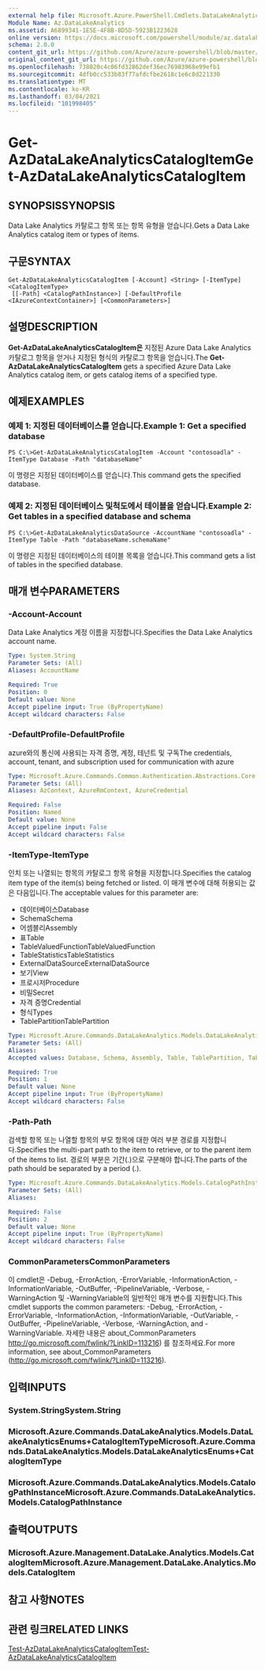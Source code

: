 ```yaml
---
external help file: Microsoft.Azure.PowerShell.Cmdlets.DataLakeAnalytics.dll-Help.xml
Module Name: Az.DataLakeAnalytics
ms.assetid: A6899341-1E5E-4F8B-8D5D-5923B1223628
online version: https://docs.microsoft.com/powershell/module/az.datalakeanalytics/get-azdatalakeanalyticscatalogitem
schema: 2.0.0
content_git_url: https://github.com/Azure/azure-powershell/blob/master/src/DataLakeAnalytics/DataLakeAnalytics/help/Get-AzDataLakeAnalyticsCatalogItem.md
original_content_git_url: https://github.com/Azure/azure-powershell/blob/master/src/DataLakeAnalytics/DataLakeAnalytics/help/Get-AzDataLakeAnalyticsCatalogItem.md
ms.openlocfilehash: 738820c4c06fd32862def36ec76983968e99efb1
ms.sourcegitcommit: 4dfb0cc533b83f77afdcfbe2618c1e6c8d221330
ms.translationtype: MT
ms.contentlocale: ko-KR
ms.lasthandoff: 03/04/2021
ms.locfileid: "101998405"
---
```

# <span data-ttu-id="29a1d-101">Get-AzDataLakeAnalyticsCatalogItem</span><span class="sxs-lookup"><span data-stu-id="29a1d-101">Get-AzDataLakeAnalyticsCatalogItem</span></span>

## <span data-ttu-id="29a1d-102">SYNOPSIS</span><span class="sxs-lookup"><span data-stu-id="29a1d-102">SYNOPSIS</span></span>
<span data-ttu-id="29a1d-103">Data Lake Analytics 카탈로그 항목 또는 항목 유형을 얻습니다.</span><span class="sxs-lookup"><span data-stu-id="29a1d-103">Gets a Data Lake Analytics catalog item or types of items.</span></span>

## <span data-ttu-id="29a1d-104">구문</span><span class="sxs-lookup"><span data-stu-id="29a1d-104">SYNTAX</span></span>

```
Get-AzDataLakeAnalyticsCatalogItem [-Account] <String> [-ItemType] <CatalogItemType>
 [[-Path] <CatalogPathInstance>] [-DefaultProfile <IAzureContextContainer>] [<CommonParameters>]
```

## <span data-ttu-id="29a1d-105">설명</span><span class="sxs-lookup"><span data-stu-id="29a1d-105">DESCRIPTION</span></span>
<span data-ttu-id="29a1d-106">**Get-AzDataLakeAnalyticsCatalogItem은** 지정된 Azure Data Lake Analytics 카탈로그 항목을 얻거나 지정된 형식의 카탈로그 항목을 얻습니다.</span><span class="sxs-lookup"><span data-stu-id="29a1d-106">The **Get-AzDataLakeAnalyticsCatalogItem** gets a specified Azure Data Lake Analytics catalog item, or gets catalog items of a specified type.</span></span>

## <span data-ttu-id="29a1d-107">예제</span><span class="sxs-lookup"><span data-stu-id="29a1d-107">EXAMPLES</span></span>

### <span data-ttu-id="29a1d-108">예제 1: 지정된 데이터베이스를 얻습니다.</span><span class="sxs-lookup"><span data-stu-id="29a1d-108">Example 1: Get a specified database</span></span>
```
PS C:\>Get-AzDataLakeAnalyticsCatalogItem -Account "contosoadla" -ItemType Database -Path "databaseName"
```

<span data-ttu-id="29a1d-109">이 명령은 지정된 데이터베이스를 얻습니다.</span><span class="sxs-lookup"><span data-stu-id="29a1d-109">This command gets the specified database.</span></span>

### <span data-ttu-id="29a1d-110">예제 2: 지정된 데이터베이스 및척도에서 테이블을 얻습니다.</span><span class="sxs-lookup"><span data-stu-id="29a1d-110">Example 2: Get tables in a specified database and schema</span></span>
```
PS C:\>Get-AzDataLakeAnalyticsDataSource -AccountName "contosoadla" -ItemType Table -Path "databaseName.schemaName"
```

<span data-ttu-id="29a1d-111">이 명령은 지정된 데이터베이스의 테이블 목록을 얻습니다.</span><span class="sxs-lookup"><span data-stu-id="29a1d-111">This command gets a list of tables in the specified database.</span></span>

## <span data-ttu-id="29a1d-112">매개 변수</span><span class="sxs-lookup"><span data-stu-id="29a1d-112">PARAMETERS</span></span>

### <span data-ttu-id="29a1d-113">-Account</span><span class="sxs-lookup"><span data-stu-id="29a1d-113">-Account</span></span>
<span data-ttu-id="29a1d-114">Data Lake Analytics 계정 이름을 지정합니다.</span><span class="sxs-lookup"><span data-stu-id="29a1d-114">Specifies the Data Lake Analytics account name.</span></span>

```yaml
Type: System.String
Parameter Sets: (All)
Aliases: AccountName

Required: True
Position: 0
Default value: None
Accept pipeline input: True (ByPropertyName)
Accept wildcard characters: False
```

### <span data-ttu-id="29a1d-115">-DefaultProfile</span><span class="sxs-lookup"><span data-stu-id="29a1d-115">-DefaultProfile</span></span>
<span data-ttu-id="29a1d-116">azure와의 통신에 사용되는 자격 증명, 계정, 테넌트 및 구독</span><span class="sxs-lookup"><span data-stu-id="29a1d-116">The credentials, account, tenant, and subscription used for communication with azure</span></span>

```yaml
Type: Microsoft.Azure.Commands.Common.Authentication.Abstractions.Core.IAzureContextContainer
Parameter Sets: (All)
Aliases: AzContext, AzureRmContext, AzureCredential

Required: False
Position: Named
Default value: None
Accept pipeline input: False
Accept wildcard characters: False
```

### <span data-ttu-id="29a1d-117">-ItemType</span><span class="sxs-lookup"><span data-stu-id="29a1d-117">-ItemType</span></span>
<span data-ttu-id="29a1d-118">인치 또는 나열되는 항목의 카탈로그 항목 유형을 지정합니다.</span><span class="sxs-lookup"><span data-stu-id="29a1d-118">Specifies the catalog item type of the item(s) being fetched or listed.</span></span>
<span data-ttu-id="29a1d-119">이 매개 변수에 대해 허용되는 값은 다음입니다.</span><span class="sxs-lookup"><span data-stu-id="29a1d-119">The acceptable values for this parameter are:</span></span>
- <span data-ttu-id="29a1d-120">데이터베이스</span><span class="sxs-lookup"><span data-stu-id="29a1d-120">Database</span></span>
- <span data-ttu-id="29a1d-121">Schema</span><span class="sxs-lookup"><span data-stu-id="29a1d-121">Schema</span></span>
- <span data-ttu-id="29a1d-122">어셈블리</span><span class="sxs-lookup"><span data-stu-id="29a1d-122">Assembly</span></span>
- <span data-ttu-id="29a1d-123">표</span><span class="sxs-lookup"><span data-stu-id="29a1d-123">Table</span></span>
- <span data-ttu-id="29a1d-124">TableValuedFunction</span><span class="sxs-lookup"><span data-stu-id="29a1d-124">TableValuedFunction</span></span>
- <span data-ttu-id="29a1d-125">TableStatistics</span><span class="sxs-lookup"><span data-stu-id="29a1d-125">TableStatistics</span></span>
- <span data-ttu-id="29a1d-126">ExternalDataSource</span><span class="sxs-lookup"><span data-stu-id="29a1d-126">ExternalDataSource</span></span>
- <span data-ttu-id="29a1d-127">보기</span><span class="sxs-lookup"><span data-stu-id="29a1d-127">View</span></span>
- <span data-ttu-id="29a1d-128">프로시저</span><span class="sxs-lookup"><span data-stu-id="29a1d-128">Procedure</span></span>
- <span data-ttu-id="29a1d-129">비밀</span><span class="sxs-lookup"><span data-stu-id="29a1d-129">Secret</span></span>
- <span data-ttu-id="29a1d-130">자격 증명</span><span class="sxs-lookup"><span data-stu-id="29a1d-130">Credential</span></span>
- <span data-ttu-id="29a1d-131">형식</span><span class="sxs-lookup"><span data-stu-id="29a1d-131">Types</span></span>
- <span data-ttu-id="29a1d-132">TablePartition</span><span class="sxs-lookup"><span data-stu-id="29a1d-132">TablePartition</span></span>

```yaml
Type: Microsoft.Azure.Commands.DataLakeAnalytics.Models.DataLakeAnalyticsEnums+CatalogItemType
Parameter Sets: (All)
Aliases:
Accepted values: Database, Schema, Assembly, Table, TablePartition, TableValuedFunction, TableStatistics, ExternalDataSource, View, Procedure, Secret, Credential, Types, Package

Required: True
Position: 1
Default value: None
Accept pipeline input: True (ByPropertyName)
Accept wildcard characters: False
```

### <span data-ttu-id="29a1d-133">-Path</span><span class="sxs-lookup"><span data-stu-id="29a1d-133">-Path</span></span>
<span data-ttu-id="29a1d-134">검색할 항목 또는 나열할 항목의 부모 항목에 대한 여러 부분 경로를 지정합니다.</span><span class="sxs-lookup"><span data-stu-id="29a1d-134">Specifies the multi-part path to the item to retrieve, or to the parent item of the items to list.</span></span>
<span data-ttu-id="29a1d-135">경로의 부분은 기간(.)으로 구분해야 합니다.</span><span class="sxs-lookup"><span data-stu-id="29a1d-135">The parts of the path should be separated by a period (.).</span></span>

```yaml
Type: Microsoft.Azure.Commands.DataLakeAnalytics.Models.CatalogPathInstance
Parameter Sets: (All)
Aliases:

Required: False
Position: 2
Default value: None
Accept pipeline input: True (ByPropertyName)
Accept wildcard characters: False
```

### <span data-ttu-id="29a1d-136">CommonParameters</span><span class="sxs-lookup"><span data-stu-id="29a1d-136">CommonParameters</span></span>
<span data-ttu-id="29a1d-137">이 cmdlet은 -Debug, -ErrorAction, -ErrorVariable, -InformationAction, -InformationVariable, -OutBuffer, -PipelineVariable, -Verbose, -WarningAction 및 -WarningVariable의 일반적인 매개 변수를 지원합니다.</span><span class="sxs-lookup"><span data-stu-id="29a1d-137">This cmdlet supports the common parameters: -Debug, -ErrorAction, -ErrorVariable, -InformationAction, -InformationVariable, -OutVariable, -OutBuffer, -PipelineVariable, -Verbose, -WarningAction, and -WarningVariable.</span></span> <span data-ttu-id="29a1d-138">자세한 내용은 about_CommonParameters http://go.microsoft.com/fwlink/?LinkID=113216) 를 참조하세요.</span><span class="sxs-lookup"><span data-stu-id="29a1d-138">For more information, see about_CommonParameters (http://go.microsoft.com/fwlink/?LinkID=113216).</span></span>

## <span data-ttu-id="29a1d-139">입력</span><span class="sxs-lookup"><span data-stu-id="29a1d-139">INPUTS</span></span>

### <span data-ttu-id="29a1d-140">System.String</span><span class="sxs-lookup"><span data-stu-id="29a1d-140">System.String</span></span>

### <span data-ttu-id="29a1d-141">Microsoft.Azure.Commands.DataLakeAnalytics.Models.DataLakeAnalyticsEnums+CatalogItemType</span><span class="sxs-lookup"><span data-stu-id="29a1d-141">Microsoft.Azure.Commands.DataLakeAnalytics.Models.DataLakeAnalyticsEnums+CatalogItemType</span></span>

### <span data-ttu-id="29a1d-142">Microsoft.Azure.Commands.DataLakeAnalytics.Models.CatalogPathInstance</span><span class="sxs-lookup"><span data-stu-id="29a1d-142">Microsoft.Azure.Commands.DataLakeAnalytics.Models.CatalogPathInstance</span></span>

## <span data-ttu-id="29a1d-143">출력</span><span class="sxs-lookup"><span data-stu-id="29a1d-143">OUTPUTS</span></span>

### <span data-ttu-id="29a1d-144">Microsoft.Azure.Management.DataLake.Analytics.Models.CatalogItem</span><span class="sxs-lookup"><span data-stu-id="29a1d-144">Microsoft.Azure.Management.DataLake.Analytics.Models.CatalogItem</span></span>

## <span data-ttu-id="29a1d-145">참고 사항</span><span class="sxs-lookup"><span data-stu-id="29a1d-145">NOTES</span></span>

## <span data-ttu-id="29a1d-146">관련 링크</span><span class="sxs-lookup"><span data-stu-id="29a1d-146">RELATED LINKS</span></span>

[<span data-ttu-id="29a1d-147">Test-AzDataLakeAnalyticsCatalogItem</span><span class="sxs-lookup"><span data-stu-id="29a1d-147">Test-AzDataLakeAnalyticsCatalogItem</span></span>](./Test-AzDataLakeAnalyticsCatalogItem.md)


